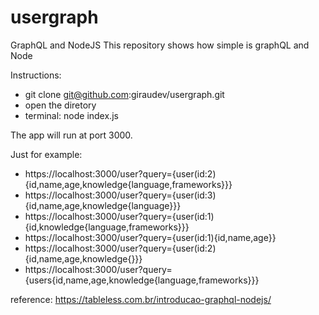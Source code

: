 # usergraph
GraphQL and NodeJS
This repository shows how simple is graphQL and Node


Instructions:
- git clone git@github.com:giraudev/usergraph.git
- open the diretory
- terminal: node index.js

The app will run at port 3000.

Just for example:
- https://localhost:3000/user?query={user(id:2){id,name,age,knowledge{language,frameworks}}}
- https://localhost:3000/user?query={user(id:3){id,name,age,knowledge{language}}}
- https://localhost:3000/user?query={user(id:1){id,knowledge{language,frameworks}}}
- https://localhost:3000/user?query={user(id:1){id,name,age}}
- https://localhost:3000/user?query={user(id:2){id,name,age,knowledge{}}}
- https://localhost:3000/user?query={users{id,name,age,knowledge{language,frameworks}}}

reference: https://tableless.com.br/introducao-graphql-nodejs/
